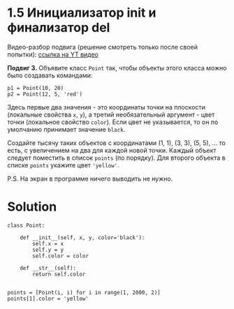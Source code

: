 # 1.5 Инициализатор __init__ и финализатор __del__

Видео-разбор подвига (решение смотреть только
после своей попытки): [ссылка на YT видео](https://youtu.be/DEyOq7Gpko4)

**Подвиг 3.** Объявите класс `Point` так, чтобы объекты 
этого класса можно было создавать командами:
```
p1 = Point(10, 20)
p2 = Point(12, 5, 'red')
```
Здесь первые два значения - это координаты точки на плоскости
(локальные свойства `x`, `y`), а третий необязательный аргумент - цвет 
точки (локальное свойство `color`). Если цвет не указывается, 
то он по умолчанию принимает значение `black`.

Создайте тысячу таких объектов с координатами 
(1, 1), (3, 3), (5, 5), ... то есть, с увеличением
на два для каждой новой точки. Каждый объект следует
поместить в список `points` (по порядку). Для второго
объекта в списке `points` укажите цвет `'yellow'`.

P.S. На экран в программе ничего выводить не нужно.

# Solution

```
class Point:

    def __init__(self, x, y, color='black'):
        self.x = x
        self.y = y
        self.color = color

    def __str__(self):
        return self.color


points = [Point(i, i) for i in range(1, 2000, 2)]
points[1].color = 'yellow'
```
